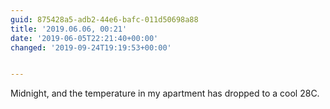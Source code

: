 ```yaml
---
guid: 875428a5-adb2-44e6-bafc-011d50698a88
title: '2019.06.06, 00:21'
date: '2019-06-05T22:21:40+00:00'
changed: '2019-09-24T19:19:53+00:00'


---
```


Midnight, and the temperature in my apartment has dropped to a cool 28C. 

